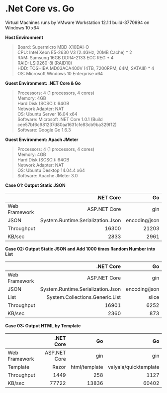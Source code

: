 # .Net Core vs. Go
  
Virtual Machines runs by VMware Workstation 12.1.1 build-3770994 on Windows 10 x64  
  
<b>Host Environment</b>  
>Board: Supermicro MBD-X10DAI-O  
>CPU: Intel Xeon E5-2630 V3 (2.4GHz, 20MB Cache) * 2  
>RAM: Samsung 16GB DDR4-2133 ECC REG * 4  
>RAID: LSI9260-8i (RAID10)  
>HDD: TOSHIBA MD03ACA400V (4TB, 7200RPM, 64M, SATAIII) * 4  
>OS: Microsoft Windows 10 Enterprise x64
  
<b>Guest Environment: .NET Core & Go</b>  
>Processors: 4 (1 processors, 4 cores)  
>Memory: 4GB  
>Hard Disk (SCSCI): 64GB  
>Network Adapter: NAT  
>OS: Ubuntu Server 16.04 x64  
>Software: Microsoft .NET Core 1.0.1 (Build cee57bf6c981237d80aa1631cfe83cb9ba329f12)  
>Software: Google Go 1.6.3   
  
<b>Guest Environment: Apach JMeter</b>  
>Processors: 4 (1 processors, 4 cores)  
>Memory: 4GB  
>Hard Disk (SCSCI): 64GB  
>Network Adapter: NAT  
>OS: Ubuntu Desktop 14.04.4 x64  
>Software: Apache JMeter 3.0  
  
  
  
<b>Case 01: Output Static JSON</b>  

|               | .NET Core                         | Go            |
| ------------- | ---------------------------------:| -------------:|
| Web Framework |                      ASP.NET Core |           gin |
| JSON          | System.Runtime.Serialization.Json | encoding/json |
| Throughput    |                             16300 |         21203 |
| KB/sec        |                              2833 |          2961 |

  
<b>Case 02: Output Static JSON and Add 1000 times Random Number into List</b>  

|               | .NET Core                         | Go            | Go             |
| ------------- | ---------------------------------:| -------------:| --------------:|
| Web Framework |                      ASP.NET Core |           gin |            gin |
| JSON          | System.Runtime.Serialization.Json | encoding/json |  encoding/json |
| List          |   System.Collections.Generic.List |         slice | container/list |
| Throughput    |                             16901 |          6252 |          21203 |
| KB/sec        |                              2360 |           873 |           2961 |

  
<b>Case 03: Output HTML by Template</b> 

|               | .NET Core          | Go            | Go                    |
| ------------- | ------------------:| -------------:| ---------------------:|
| Web Framework |       ASP.NET Core |           gin |                   gin |
| Template      |              Razor | html/template | valyala/quicktemplate |
| Throughput    |               1449 |           258 |                  1127 |
| KB/sec        |              77722 |         13836 |                 60402 |

  
